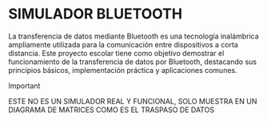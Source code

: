 # SIMULADOR BLUETOOTH
La transferencia de datos mediante Bluetooth es una tecnología inalámbrica ampliamente utilizada para la comunicación entre dispositivos a corta distancia. Este proyecto escolar tiene como objetivo demostrar el funcionamiento de la transferencia de datos por Bluetooth, destacando sus principios básicos, implementación práctica y aplicaciones comunes.

>[!IMPORTANT]
>ESTE NO ES UN SIMULADOR REAL Y FUNCIONAL, SOLO MUESTRA EN UN DIAGRAMA DE MATRICES COMO ES EL TRASPASO DE DATOS
